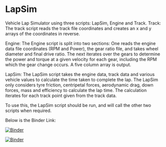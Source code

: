 # LapSim
Vehicle Lap Simulator using three scripts: LapSim, Engine and Track. 
Track:
The track script reads the track file coordinates and creates an x and y arrays of the coordinates in reverse.

Engine:
The Engine script is split into two sections: 
One reads the engine data file coordinates (RPM and Power), the gear ratio file, and takes wheel diameter and final drive ratio.
The next iterates over the gears to determine the power and torque at a given velocity for each gear, including the RPM which the gear
change occurs. A five column array is output. 

LapSim:
The LapSim script takes the engine data, track data and various vehicle values to calculate the time taken to complete the lap.
The LapSim only considers tyre friction, centripetal forces, aerodynamic drag, down forces, mass and efficiency to calculate the lap time.
The calculation iterates for each track point given from the track data. 

To use this, the LapSim script should be run, and will call the other two scripts when required.

Below is the Binder Link:

[![Binder](https://mybinder.org/badge_logo.svg)](https://mybinder.org/v2/gh/Milesc62/LapSim/master?filepath=https%3A%2F%2Fgithub.com%2FMilesc62%2FLapSim%2Fblob%2Fmaster%2FFormulaStudentLapSimulator.ipynb)



[![Binder](https://mybinder.org/badge_logo.svg)](https://mybinder.org/v2/gh/Milesc62/LapSim/master?filepath=https%3A%2F%2Fgithub.com%2FMilesc62%2FLapSim%2Fblob%2Fmaster%2Flapsimtest.ipynb)
